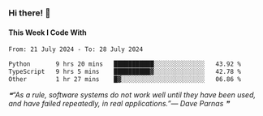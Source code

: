 ### Hi there! 👋

#### This Week I Code With
<!--START_SECTION:waka-->

```txt
From: 21 July 2024 - To: 28 July 2024

Python       9 hrs 20 mins   ███████████░░░░░░░░░░░░░░   43.92 %
TypeScript   9 hrs 5 mins    ██████████▓░░░░░░░░░░░░░░   42.78 %
Other        1 hr 27 mins    █▓░░░░░░░░░░░░░░░░░░░░░░░   06.86 %
```

<!--END_SECTION:waka-->

<!--STARTS_HERE_QUOTE_README-->
<i>❝“As a rule, software systems do not work well until they have been used, and have failed repeatedly, in real applications.”— Dave Parnas   ❞</i>
<!--ENDS_HERE_QUOTE_README-->

